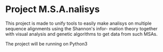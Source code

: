 # Project M.S.A.nalisys

This project is made to unify tools to easily make analisys
on multiple sequence alignments using the Shannon's infor-
mation theory together with visual analysis and genetic 
algorithms to get data from such MSAs.

The project will be running on Python3
